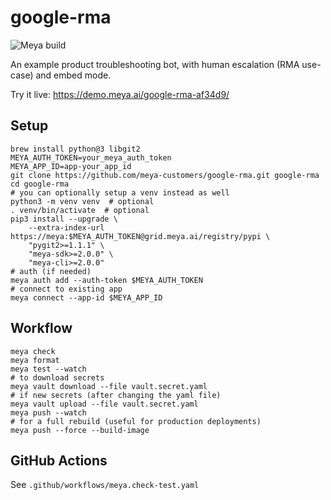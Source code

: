 # google-rma

![Meya build](https://github.com/meya-customers/google-rma/workflows/Meya%20build/badge.svg)

An example product troubleshooting bot, with human escalation (RMA use-case) and embed mode.

Try it live: https://demo.meya.ai/google-rma-af34d9/

## Setup

```shell script
brew install python@3 libgit2
MEYA_AUTH_TOKEN=your_meya_auth_token
MEYA_APP_ID=app-your_app_id
git clone https://github.com/meya-customers/google-rma.git google-rma
cd google-rma
# you can optionally setup a venv instead as well
python3 -m venv venv  # optional
. venv/bin/activate  # optional
pip3 install --upgrade \
    --extra-index-url https://meya:$MEYA_AUTH_TOKEN@grid.meya.ai/registry/pypi \
    "pygit2>=1.1.1" \
    "meya-sdk>=2.0.0" \
    "meya-cli>=2.0.0"
# auth (if needed)
meya auth add --auth-token $MEYA_AUTH_TOKEN
# connect to existing app
meya connect --app-id $MEYA_APP_ID
```

## Workflow
```shell script 
meya check
meya format
meya test --watch
# to download secrets
meya vault download --file vault.secret.yaml
# if new secrets (after changing the yaml file)
meya vault upload --file vault.secret.yaml
meya push --watch
# for a full rebuild (useful for production deployments)
meya push --force --build-image
```

## GitHub Actions
See `.github/workflows/meya.check-test.yaml`
